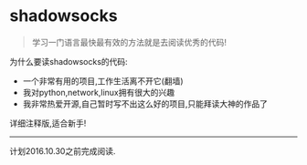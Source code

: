 shadowsocks
===========

> 学习一门语言最快最有效的方法就是去阅读优秀的代码!

为什么要读shadowsocks的代码:

- 一个非常有用的项目,工作生活离不开它(翻墙)
- 我对python,network,linux拥有很大的兴趣
- 我非常热爱开源,自己暂时写不出这么好的项目,只能拜读大神的作品了

详细注释版,适合新手!

---

计划2016.10.30之前完成阅读.
